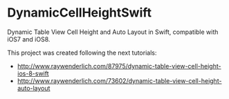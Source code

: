# DynamicCellHeightSwift
Dynamic Table View Cell Height and Auto Layout in Swift, compatible with iOS7 and iOS8.

This project was created following the next tutorials: 
- http://www.raywenderlich.com/87975/dynamic-table-view-cell-height-ios-8-swift
- http://www.raywenderlich.com/73602/dynamic-table-view-cell-height-auto-layout

